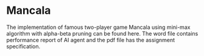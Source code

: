 # Mancala
The implementation of famous two-player game Mancala using mini-max algorithm with alpha-beta pruning can be found here.
The word file contains performance report of AI agent and the pdf file has the assignment specification.
